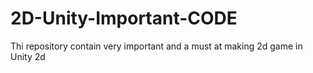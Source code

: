 # 2D-Unity-Important-CODE
Thi repository contain very important and a must at making 2d game in Unity 2d 
